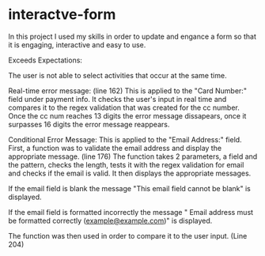 # interactve-form
In this project I used my skills in order to update and engance a form so that it is engaging, interactive and easy to use. 

Exceeds Expectations: 

The user is not able to select activities that occur at the same time. 

Real-time error message: (line 162)
This is applied to the "Card Number:" field under payment info. It checks the user's input in real time and compares it to the regex validation that was created for the cc number. Once the cc num reaches 13 digits the error message dissapears, once it surpasses 16 digits the error message reappears.

Conditional Error Message: 
This is applied to the "Email Address:" field. First, a function was to validate the email address and display the appropriate message. (line 176) The function takes 2 parameters, a field and the pattern, checks the length, tests it with the regex validation for email and checks if the email is valid. It then displays the appropriate messages. 

If the email field is blank the message "This email field cannot be blank" is displayed. 

If the email field is formatted incorrectly the message " Email address must be formatted correctly (example@example.com)" is displayed.

The function was then used in order to compare it to the user input. (Line 204)

